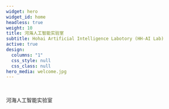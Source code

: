 ```yaml
---
widget: hero
widget_id: home
headless: true
weight: 10
title: 河海人工智能实验室
subtitle: Hohai Artificial Intelligence Labotory (HH-AI Lab)
active: true
design:
  columns: "1"
  css_style: null
  css_class: null
hero_media: welcome.jpg
---
```

<br>

河海人工智能实验室 
